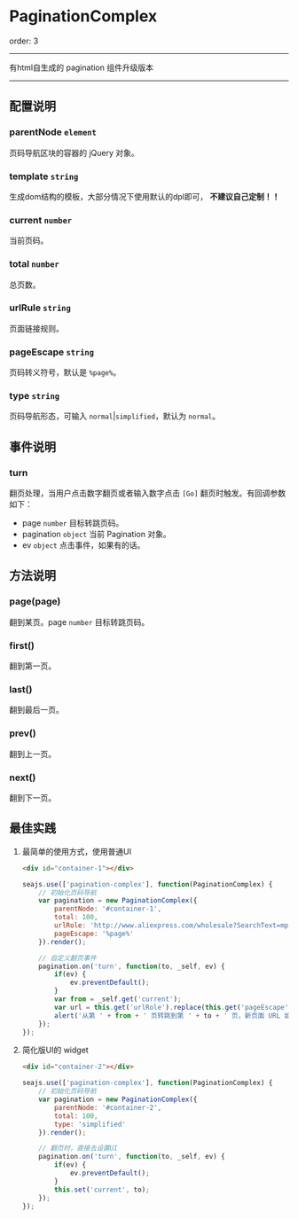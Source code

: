 # PaginationComplex

order: 3

----

有html自生成的 pagination 组件升级版本

----


## 配置说明

### parentNode `element`

页码导航区块的容器的 jQuery 对象。

### template `string`

生成dom结构的模板，大部分情况下使用默认的dpl即可， __不建议自己定制！！__

### current `number`

当前页码。

### total `number`

总页数。

### urlRule `string`

页面链接规则。

### pageEscape `string`

页码转义符号，默认是 `%page%`。

### type `string` 

页码导航形态，可输入 `normal`|`simplified`，默认为 `normal`。


## 事件说明

### turn

翻页处理，当用户点击数字翻页或者输入数字点击 `[Go]` 翻页时触发。有回调参数如下：

* page `number` 目标转跳页码。
* pagination `object` 当前 Pagination 对象。
* ev `object` 点击事件，如果有的话。


## 方法说明

### page(page) 

翻到某页。page `number` 目标转跳页码。

### first()

翻到第一页。

### last()

翻到最后一页。

### prev()

翻到上一页。

### next()

翻到下一页。


## 最佳实践

1. 最简单的使用方式，使用普通UI

	```html
	<div id="container-1"></div>
	```

	```js
	seajs.use(['pagination-complex'], function(PaginationComplex) {
		// 初始化页码导航
		var pagination = new PaginationComplex({
			parentNode: '#container-1',
			total: 100,
			urlRole: 'http://www.aliexpress.com/wholesale?SearchText=mp3&CatId=0&manual=y&page=%page%',
			pageEscape: '%page%'
		}).render();

		// 自定义翻页事件
		pagination.on('turn', function(to, _self, ev) {
			if(ev) {
				ev.preventDefault();
			}
			var from = _self.get('current');
			var url = this.get('urlRole').replace(this.get('pageEscape'), to);
			alert('从第 ' + from + ' 页转跳到第 ' + to + ' 页，新页面 URL 如下：' + "\n" + url);
		});
	});
	```

2. 简化版UI的 widget
	
	```html
	<div id="container-2"></div>
	```
	
	```js
	seajs.use(['pagination-complex'], function(PaginationComplex) {
		// 初始化页码导航
		var pagination = new PaginationComplex({
			parentNode: '#container-2',
			total: 100,
			type: 'simplified'
		}).render();

		// 翻页时，直接去设置UI
		pagination.on('turn', function(to, _self, ev) {
			if(ev) {
				ev.preventDefault();
			}
			this.set('current', to);
		});
	});
	```